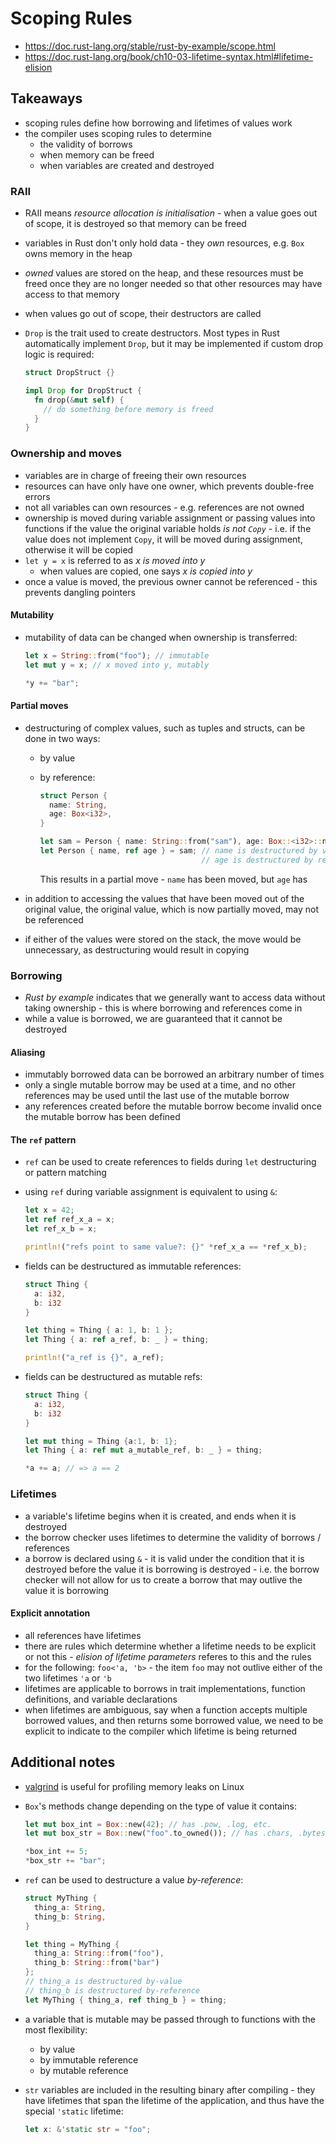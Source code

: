 # Scoping Rules

- https://doc.rust-lang.org/stable/rust-by-example/scope.html
- https://doc.rust-lang.org/book/ch10-03-lifetime-syntax.html#lifetime-elision

## Takeaways

- scoping rules define how borrowing and lifetimes of values work
- the compiler uses scoping rules to determine
  - the validity of borrows
  - when memory can be freed
  - when variables are created and destroyed

### RAII

- RAII means _resource allocation is initialisation_ - when a value goes out of
  scope, it is destroyed so that memory can be freed
- variables in Rust don't only hold data - they _own_ resources, e.g. `Box` owns
  memory in the heap
- _owned_ values are stored on the heap, and these resources must be freed once
  they are no longer needed so that other resources may have access to that
  memory
- when values go out of scope, their destructors are called
- `Drop` is the trait used to create destructors. Most types in Rust
  automatically implement `Drop`, but it may be implemented if custom drop
  logic is required:

  ```rust
  struct DropStruct {}

  impl Drop for DropStruct {
    fn drop(&mut self) {
      // do something before memory is freed
    }
  }
  ```

### Ownership and moves

- variables are in charge of freeing their own resources
- resources can have only have one owner, which prevents double-free errors
- not all variables can own resources - e.g. references are not owned
- ownership is moved during variable assignment or passing values into functions
  if the value the original variable holds _is not `Copy`_ - i.e. if the value
  does not implement `Copy`, it will be moved during assignment, otherwise it
  will be copied
- `let y = x` is referred to as _x is moved into y_
  - when values are copied, one says _x is copied into y_
- once a value is moved, the previous owner cannot be referenced - this prevents
  dangling pointers

#### Mutability

- mutability of data can be changed when ownership is transferred:

  ```rust
  let x = String::from("foo"); // immutable
  let mut y = x; // x moved into y, mutably

  *y += "bar";
  ```

#### Partial moves

- destructuring of complex values, such as tuples and structs, can be done in
  two ways:

  - by value
  - by reference:

    ```rust
    struct Person {
      name: String,
      age: Box<i32>,
    }

    let sam = Person { name: String::from("sam"), age: Box::<i32>::new(42) };
    let Person { name, ref age } = sam; // name is destructured by value
                                        // age is destructured by reference
    ```

    This results in a partial move - `name` has been moved, but `age` has

- in addition to accessing the values that have been moved out of the original
  value, the original value, which is now partially moved, may not be referenced
- if either of the values were stored on the stack, the move would be
  unnecessary, as destructuring would result in copying

### Borrowing

- _Rust by example_ indicates that we generally want to access data without
  taking ownership - this is where borrowing and references come in
- while a value is borrowed, we are guaranteed that it cannot be destroyed

#### Aliasing

- immutably borrowed data can be borrowed an arbitrary number of times
- only a single mutable borrow may be used at a time, and no other references
  may be used until the last use of the mutable borrow
- any references created before the mutable borrow become invalid once the
  mutable borrow has been defined

#### The `ref` pattern

- `ref` can be used to create references to fields during `let` destructuring or
  pattern matching
- using `ref` during variable assignment is equivalent to using `&`:

  ```rust
  let x = 42;
  let ref ref_x_a = x;
  let ref_x_b = x;

  println!("refs point to same value?: {}" *ref_x_a == *ref_x_b);
  ```

- fields can be destructured as immutable references:

  ```rust
  struct Thing {
    a: i32,
    b: i32
  }

  let thing = Thing { a: 1, b: 1 };
  let Thing { a: ref a_ref, b: _ } = thing;

  println!("a_ref is {}", a_ref);
  ```

- fields can be destructured as mutable refs:

  ```rust
  struct Thing {
    a: i32,
    b: i32
  }

  let mut thing = Thing {a:1, b: 1};
  let Thing { a: ref mut a_mutable_ref, b: _ } = thing;

  *a += a; // => a == 2
  ```

### Lifetimes

- a variable's lifetime begins when it is created, and ends when it is destroyed
- the borrow checker uses lifetimes to determine the validity of borrows /
  references
- a borrow is declared using `&` - it is valid under the condition that it is
  destroyed before the value it is borrowing is destroyed - i.e. the borrow
  checker will not allow for us to create a borrow that may outlive the value
  it is borrowing

#### Explicit annotation

- all references have lifetimes
- there are rules which determine whether a lifetime needs to be explicit or
  not this - _elision of lifetime parameters_ referes to this and the rules
- for the following: `foo<'a, 'b>` - the item `foo` may not outlive either of
  the two lifetimes `'a` or `'b`
- lifetimes are applicable to borrows in trait implementations, function definitions,
  and variable declarations
- when lifetimes are ambiguous, say when a function accepts multiple borrowed
  values, and then returns some borrowed value, we need to be explicit to
  indicate to the compiler which lifetime is being returned

## Additional notes

- [valgrind](https://valgrind.org/) is useful for profiling memory leaks on Linux
- `Box`'s methods change depending on the type of value it contains:

  ```rust
  let mut box_int = Box::new(42); // has .pow, .log, etc.
  let mut box_str = Box::new("foo".to_owned()); // has .chars, .bytes

  *box_int += 5;
  *box_str += "bar";
  ```

- `ref` can be used to destructure a value _by-reference_:

  ```rust
  struct MyThing {
    thing_a: String,
    thing_b: String,
  }

  let thing = MyThing {
    thing_a: String::from("foo"),
    thing_b: String::from("bar")
  };
  // thing_a is destructured by-value
  // thing_b is destructured by-reference
  let MyThing { thing_a, ref thing_b } = thing;
  ```

- a variable that is mutable may be passed through to functions with the most
  flexibility:
  - by value
  - by immutable reference
  - by mutable reference
- `str` variables are included in the resulting binary after compiling - they
  have lifetimes that span the lifetime of the application, and thus have the
  special `'static` lifetime:

  ```rust
  let x: &'static str = "foo";
  ```
